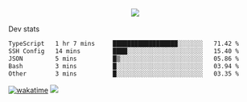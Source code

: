 <h3 align="center">
  <a href="https://github.com/spoopy2023">
      <img src="https://github-profile-trophy.vercel.app/?username=Spoopy2023&no-bg=true&no-frame=true">
  </a>
</h3>

Dev stats
<!--START_SECTION:waka-->

```txt
TypeScript   1 hr 7 mins     ██████████████████░░░░░░░   71.42 %
SSH Config   14 mins         ████░░░░░░░░░░░░░░░░░░░░░   15.40 %
JSON         5 mins          █▒░░░░░░░░░░░░░░░░░░░░░░░   05.86 %
Bash         3 mins          █░░░░░░░░░░░░░░░░░░░░░░░░   03.94 %
Other        3 mins          █░░░░░░░░░░░░░░░░░░░░░░░░   03.35 %
```

<!--END_SECTION:waka-->
[![wakatime](https://wakatime.com/badge/user/018ece4c-ff65-47b1-86a2-26e4e720c978.svg)](https://wakatime.com/@mac_g)
<img src="https://camo.githubusercontent.com/935c1e1091fb0ce9d975d06263ed4bc014721cd7e52b557f59b07c85da01afe3/68747470733a2f2f6b6f6d617265762e636f6d2f67687076632f3f757365726e616d653d5843726166744d616e3532266c6162656c3d566965777326636f6c6f723d626c7565267374796c653d706c6173746963">
